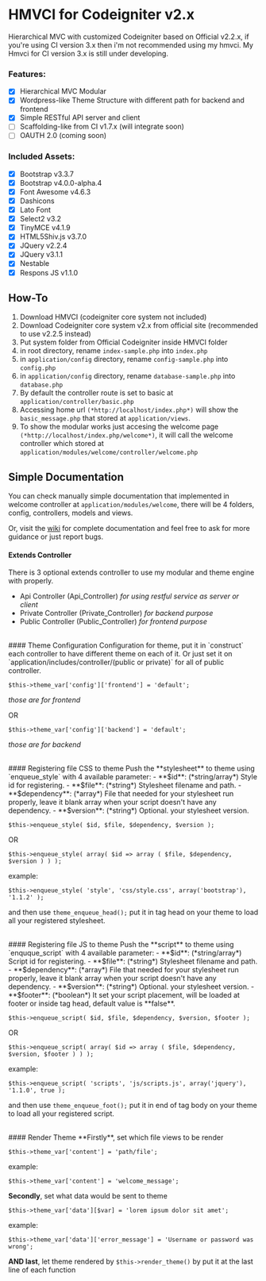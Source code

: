 # HMVCI for Codeigniter v2.x
Hierarchical MVC with customized Codeigniter based on Official v2.2.x, if you're using CI version 3.x then i'm not recommended using my hmvci. My Hmvci for CI version 3.x is still under developing.

### Features:
- [x] Hierarchical MVC Modular
- [x] Wordpress-like Theme Structure with different path for backend and frontend
- [x] Simple RESTful API server and client
- [ ] Scaffolding-like from CI v1.7.x (will integrate soon)
- [ ] OAUTH 2.0 (coming soon)

### Included Assets:
- [x] Bootstrap v3.3.7
- [x] Bootstrap v4.0.0-alpha.4
- [x] Font Awesome v4.6.3
- [x] Dashicons
- [x] Lato Font
- [x] Select2 v3.2
- [x] TinyMCE v4.1.9
- [x] HTML5Shiv.js v3.7.0
- [x] JQuery v2.2.4
- [x] JQuery v3.1.1
- [x] Nestable
- [x] Respons JS v1.1.0

## How-To
1.  Download HMVCI (codeigniter core system not included)
2.  Download Codeigniter core system v2.x from official site (recommended to use v2.2.5 instead)
3.  Put system folder from Official Codeigniter inside HMVCI folder
4.  in root directory, rename `index-sample.php` into `index.php`
5.  in `application/config` directory, rename `config-sample.php` into `config.php`
6.  in `application/config` directory, rename `database-sample.php` into `database.php`
7.  By default the controller route is set to basic at `application/controller/basic.php`
8.  Accessing home url `(*http://localhost/index.php*)` will show the `basic_message.php` that stored at `application/views`.
9. To show the modular works just accesing the welcome page `(*http://localhost/index.php/welcome*)`, it will call the welcome controller which stored at `application/modules/welcome/controller/welcome.php`

## Simple Documentation
You can check manually simple documentation that implemented in welcome controller at `application/modules/welcome`, 
there will be 4 folders, config, controllers, models and views.

Or, visit the [wiki](https://github.com/rahendz/HMVCI/wiki) for complete documentation and feel free to ask for more guidance or just report bugs.

#### Extends Controller
There is 3 optional extends controller to use my modular and theme engine with properly.
- Api Controller (Api_Controller) *for using restful service as server or client*
- Private Controller (Private_Controller) *for backend purpose*
- Public Controller (Public_Controller) *for frontend purpose*

<br>
#### Theme Configuration
Configuration for theme, put it in `construct` each controller to have different theme on each of it. Or
just set it on `application/includes/controller/(public or private)` for all of public controller.

	$this->theme_var['config']['frontend'] = 'default';
*those are for frontend*

OR

	$this->theme_var['config']['backend'] = 'default';
*those are for backend*

<br>
#### Registering file CSS to theme
Push the **stylesheet** to theme using `enqueue_style` with 4 available parameter:
- **$id**: (*string/array*) Style id for registering.
- **$file**: (*string*) Stylesheet filename and path.
- **$dependency**: (*array*) File that needed for your stylesheet run properly, leave it blank array when your script doesn't have any dependency.
- **$version**: (*string*) Optional. your stylesheet version.

<!-- -->

	$this->enqueue_style( $id, $file, $dependency, $version );

OR

	$this->enqueue_style( array( $id => array ( $file, $dependency, $version ) ) );

example:

	$this->enqueue_style( 'style', 'css/style.css', array('bootstrap'), '1.1.2' );

and then use `theme_enqueue_head();` put it in tag head on your theme to load all your registered stylesheet.

<br>
#### Registering file JS to theme
Push the **script** to theme using `enquque_script` with 4 available parameter:
- **$id**: (*string/array*) Script id for registering.
- **$file**: (*string*) Stylesheet filename and path.
- **$dependency**: (*array*) File that needed for your stylesheet run properly, leave it blank array when your script doesn't have any dependency.
- **$version**: (*string*) Optional. your stylesheet version.
- **$footer**: (*boolean*) It set your script placement, will be loaded at footer or inside tag head, default value is **false**.

<!-- -->

	$this->enqueue_script( $id, $file, $dependency, $version, $footer );

OR

	$this->enqueue_script( array( $id => array ( $file, $dependency, $version, $footer ) ) );

example:

	$this->enqueue_script( 'scripts', 'js/scripts.js', array('jquery'), '1.1.0', true );

and then use `theme_enqueue_foot();` put it in end of tag body on your theme to load all your registered script.

<br>
#### Render Theme
**Firstly**, set which file views to be render

	$this->theme_var['content'] = 'path/file';

example:

	$this->theme_var['content'] = 'welcome_message';

**Secondly**, set what data would be sent to theme

	$this->theme_var['data'][$var] = 'lorem ipsum dolor sit amet';

example:

	$this->theme_var['data']['error_message'] = 'Username or password was wrong';

**AND last**, let theme rendered by `$this->render_theme()` by put it at the last line of each function